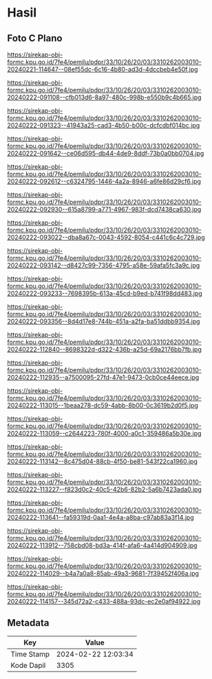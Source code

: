 # Hasil

## Foto C Plano

https://sirekap-obj-formc.kpu.go.id/7fe4/pemilu/pdpr/33/10/26/20/03/3310262003010-20240221-114647--08ef55dc-6c16-4b80-ad3d-4dccbeb4e50f.jpg

https://sirekap-obj-formc.kpu.go.id/7fe4/pemilu/pdpr/33/10/26/20/03/3310262003010-20240222-091108--cfb013d6-8a97-480c-998b-e550b9c4b665.jpg

https://sirekap-obj-formc.kpu.go.id/7fe4/pemilu/pdpr/33/10/26/20/03/3310262003010-20240222-091323--41943a25-cad3-4b50-b00c-dcfcdbf014bc.jpg

https://sirekap-obj-formc.kpu.go.id/7fe4/pemilu/pdpr/33/10/26/20/03/3310262003010-20240222-091642--ce06d595-db44-4de9-8ddf-73b0a0bb0704.jpg

https://sirekap-obj-formc.kpu.go.id/7fe4/pemilu/pdpr/33/10/26/20/03/3310262003010-20240222-092612--c6324795-1446-4a2a-8946-a6fe86d29cf6.jpg

https://sirekap-obj-formc.kpu.go.id/7fe4/pemilu/pdpr/33/10/26/20/03/3310262003010-20240222-092930--615a8799-a771-4967-983f-dcd7438ca630.jpg

https://sirekap-obj-formc.kpu.go.id/7fe4/pemilu/pdpr/33/10/26/20/03/3310262003010-20240222-093022--dba8a67c-0043-4592-8054-c441c6c4c729.jpg

https://sirekap-obj-formc.kpu.go.id/7fe4/pemilu/pdpr/33/10/26/20/03/3310262003010-20240222-093142--d8427c99-7356-4795-a58e-59afa5fc3a9c.jpg

https://sirekap-obj-formc.kpu.go.id/7fe4/pemilu/pdpr/33/10/26/20/03/3310262003010-20240222-093233--7698395b-613a-45cd-b9ed-b741f98dd483.jpg

https://sirekap-obj-formc.kpu.go.id/7fe4/pemilu/pdpr/33/10/26/20/03/3310262003010-20240222-093356--8d4d17e8-744b-451a-a2fa-ba51ddbb9354.jpg

https://sirekap-obj-formc.kpu.go.id/7fe4/pemilu/pdpr/33/10/26/20/03/3310262003010-20240222-112840--8698322d-d322-436b-a25d-69a2176bb7fb.jpg

https://sirekap-obj-formc.kpu.go.id/7fe4/pemilu/pdpr/33/10/26/20/03/3310262003010-20240222-112935--a7500095-27fd-47e1-9473-0cb0ce44eece.jpg

https://sirekap-obj-formc.kpu.go.id/7fe4/pemilu/pdpr/33/10/26/20/03/3310262003010-20240222-113015--1beaa278-dc59-4abb-8b00-0c3619b2d0f5.jpg

https://sirekap-obj-formc.kpu.go.id/7fe4/pemilu/pdpr/33/10/26/20/03/3310262003010-20240222-113059--c2644223-780f-4000-a0c1-359486a5b30e.jpg

https://sirekap-obj-formc.kpu.go.id/7fe4/pemilu/pdpr/33/10/26/20/03/3310262003010-20240222-113142--8c475d04-88cb-4f50-be81-543f22ca1960.jpg

https://sirekap-obj-formc.kpu.go.id/7fe4/pemilu/pdpr/33/10/26/20/03/3310262003010-20240222-113227--f823d0c2-40c5-42b6-82b2-5a6b7423ada0.jpg

https://sirekap-obj-formc.kpu.go.id/7fe4/pemilu/pdpr/33/10/26/20/03/3310262003010-20240222-113641--fa59319d-0aa1-4e4a-a8ba-c97ab83a3f14.jpg

https://sirekap-obj-formc.kpu.go.id/7fe4/pemilu/pdpr/33/10/26/20/03/3310262003010-20240222-113912--758cbd08-bd3a-414f-afa6-4a414d904909.jpg

https://sirekap-obj-formc.kpu.go.id/7fe4/pemilu/pdpr/33/10/26/20/03/3310262003010-20240222-114029--b4a7a0a8-85ab-49a3-9681-7f39452f406a.jpg

https://sirekap-obj-formc.kpu.go.id/7fe4/pemilu/pdpr/33/10/26/20/03/3310262003010-20240222-114157--345d72a2-c433-488a-93dc-ec2e0af94922.jpg


## Metadata

| Key        | Value               |
| ---------- | ------------------- |
| Time Stamp | 2024-02-22 12:03:34 |
| Kode Dapil | 3305                |



